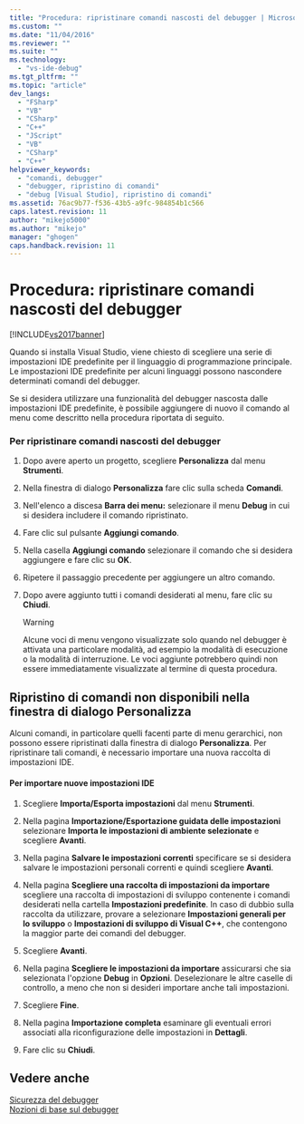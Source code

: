 ```yaml
---
title: "Procedura: ripristinare comandi nascosti del debugger | Microsoft Docs"
ms.custom: ""
ms.date: "11/04/2016"
ms.reviewer: ""
ms.suite: ""
ms.technology: 
  - "vs-ide-debug"
ms.tgt_pltfrm: ""
ms.topic: "article"
dev_langs: 
  - "FSharp"
  - "VB"
  - "CSharp"
  - "C++"
  - "JScript"
  - "VB"
  - "CSharp"
  - "C++"
helpviewer_keywords: 
  - "comandi, debugger"
  - "debugger, ripristino di comandi"
  - "debug [Visual Studio], ripristino di comandi"
ms.assetid: 76ac9b77-f536-43b5-a9fc-984854b1c566
caps.latest.revision: 11
author: "mikejo5000"
ms.author: "mikejo"
manager: "ghogen"
caps.handback.revision: 11
---
```

# Procedura: ripristinare comandi nascosti del debugger
[!INCLUDE[vs2017banner](../code-quality/includes/vs2017banner.md)]

Quando si installa Visual Studio, viene chiesto di scegliere una serie di impostazioni IDE predefinite per il linguaggio di programmazione principale.  Le impostazioni IDE predefinite per alcuni linguaggi possono nascondere determinati comandi del debugger.  
  
 Se si desidera utilizzare una funzionalità del debugger nascosta dalle impostazioni IDE predefinite, è possibile aggiungere di nuovo il comando al menu come descritto nella procedura riportata di seguito.  
  
### Per ripristinare comandi nascosti del debugger  
  
1.  Dopo avere aperto un progetto, scegliere **Personalizza** dal menu **Strumenti**.  
  
2.  Nella finestra di dialogo **Personalizza** fare clic sulla scheda **Comandi**.  
  
3.  Nell'elenco a discesa **Barra dei menu:** selezionare il menu **Debug** in cui si desidera includere il comando ripristinato.  
  
4.  Fare clic sul pulsante **Aggiungi comando**.  
  
5.  Nella casella **Aggiungi comando** selezionare il comando che si desidera aggiungere e fare clic su **OK**.  
  
6.  Ripetere il passaggio precedente per aggiungere un altro comando.  
  
7.  Dopo avere aggiunto tutti i comandi desiderati al menu, fare clic su **Chiudi**.  
  
    > [!WARNING]
    >  Alcune voci di menu vengono visualizzate solo quando nel debugger è attivata una particolare modalità, ad esempio la modalità di esecuzione o la modalità di interruzione.  Le voci aggiunte potrebbero quindi non essere immediatamente visualizzate al termine di questa procedura.  
  
## Ripristino di comandi non disponibili nella finestra di dialogo Personalizza  
 Alcuni comandi, in particolare quelli facenti parte di menu gerarchici, non possono essere ripristinati dalla finestra di dialogo **Personalizza**.  Per ripristinare tali comandi, è necessario importare una nuova raccolta di impostazioni IDE.  
  
#### Per importare nuove impostazioni IDE  
  
1.  Scegliere **Importa\/Esporta impostazioni** dal menu **Strumenti**.  
  
2.  Nella pagina **Importazione\/Esportazione guidata delle impostazioni** selezionare **Importa le impostazioni di ambiente selezionate** e scegliere **Avanti**.  
  
3.  Nella pagina **Salvare le impostazioni correnti** specificare se si desidera salvare le impostazioni personali correnti e quindi scegliere **Avanti**.  
  
4.  Nella pagina **Scegliere una raccolta di impostazioni da importare** scegliere una raccolta di impostazioni di sviluppo contenente i comandi desiderati nella cartella **Impostazioni predefinite**.  In caso di dubbio sulla raccolta da utilizzare, provare a selezionare **Impostazioni generali per lo sviluppo** o **Impostazioni di sviluppo di Visual C\+\+**, che contengono la maggior parte dei comandi del debugger.  
  
5.  Scegliere **Avanti**.  
  
6.  Nella pagina **Scegliere le impostazioni da importare** assicurarsi che sia selezionata l'opzione **Debug** in **Opzioni**.  Deselezionare le altre caselle di controllo, a meno che non si desideri importare anche tali impostazioni.  
  
7.  Scegliere **Fine**.  
  
8.  Nella pagina **Importazione completa** esaminare gli eventuali errori associati alla riconfigurazione delle impostazioni in **Dettagli**.  
  
9. Fare clic su **Chiudi**.  
  
## Vedere anche  
 [Sicurezza del debugger](../debugger/debugger-security.md)   
 [Nozioni di base sul debugger](../debugger/debugger-basics.md)